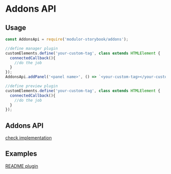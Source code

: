 # Addons API

## Usage

```js
const AddonsApi = require('modulor-storybook/addons');

//define manager plugin
customElements.define('your-custom-tag', class extends HTMLElement {
  connectedCallback(){
    //do the job
  }
});
AddonsApi.addPanel('<panel name>', () => `<your-custom-tag></your-custom-tag>`);

//define preview plugin
customElements.define('your-custom-tag', class extends HTMLElement {
  connectedCallback(){
    //do the job
  }
});
```

## Addons API
[check implementation](./js/addons.js)


## Examples

[README plugin](./addons/readme)

